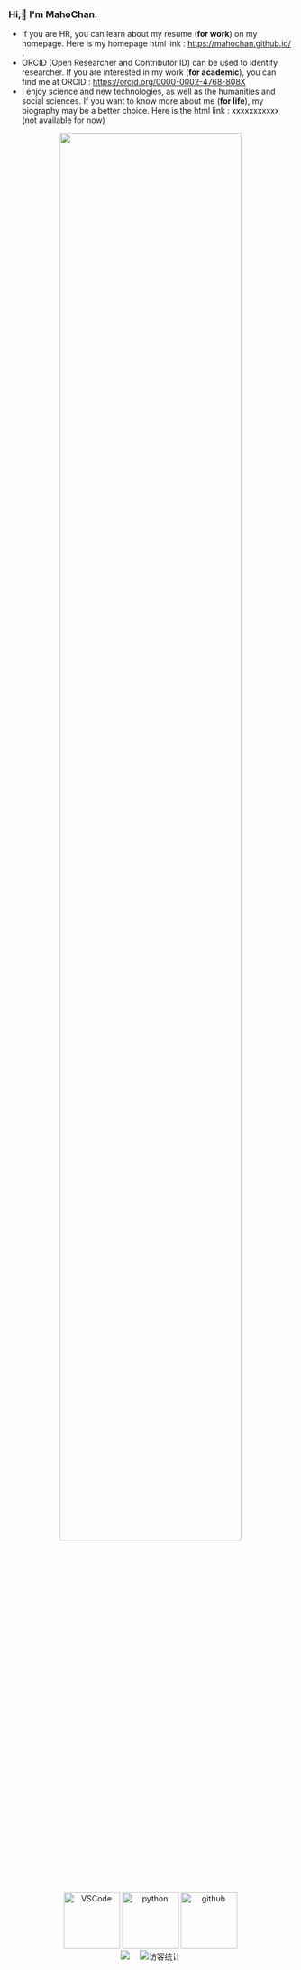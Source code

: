 ### Hi,👋  I'm MahoChan. 

- If you are HR, you can learn about my resume (**for work**) on my homepage. Here is my homepage html link : https://mahochan.github.io/ .
- ORCID (Open Researcher and Contributor ID) can be used to identify researcher. If you are interested in my work (**for academic**), you can find me at ORCID : https://orcid.org/0000-0002-4768-808X
- I enjoy science and new technologies, as well as the humanities and social sciences. If you want to know more about me (**for life**), my biography may be a better choice. Here is the html link : xxxxxxxxxxx (not available for now)

<div align="center" id="project_statistic_information">
<a href="https://github.com/MahoChan">
    <img align="center" width="80%" src="https://github-readme-stats.vercel.app/api?username=MahoChan&theme=buefy&show_icons=true" />
</a>
</div>

<!-- <div align="center" id="visitors_map"> -->
<!-- '''html preview-story
<script type="text/javascript" src="//rf.revolvermaps.com/0/0/6.js?i=5632otgduz4&amp;m=0&amp;c=9d8b63&amp;cr1=ff0000&amp;f=arial&amp;l=0&amp;rs=100&amp;as=40" async="async"></script>
''' -->
<!-- </div> -->

<!-- Gif icon-->
<div align="center" id="gif_icon">
  <img alt="VSCode" src="https://i.giphy.com/media/IdyAQJVN2kVPNUrojM/200.webp" width="100" title="vscode">
  <img alt="python" src="https://i.giphy.com/media/LMt9638dO8dftAjtco/200.webp" width="100" title="python">
  <img alt="github" src="https://i.giphy.com/media/KzJkzjggfGN5Py6nkT/200.webp" width="100" title="github">
</div>

<!-- 个人资料徽标 -->
<div align="center" id="visitors_statistic_information">
    <a href="https://MahoChan.github.io/"><img src="https://img.shields.io/badge/website-%E4%B8%AA%E4%BA%BA%E7%BD%91%E7%AB%99-blue"></a>&emsp;
    <img src="https://visitor-badge.glitch.me/badge?page_id=MahoChan" alt="访客统计" />

</div>

<!--
**MahoChan/MahoChan** is a ✨ _special_ ✨ repository because its `README.md` (this file) appears on your GitHub profile.

Here are some ideas to get you started:

- 🔭 I’m currently working on ...
- 🌱 I’m currently learning ...
- 👯 I’m looking to collaborate on ...
- 🤔 I’m looking for help with ...
- 💬 Ask me about ...
- 📫 How to reach me: ...
- 😄 Pronouns: ...
- ⚡ Fun fact: ...
-->
